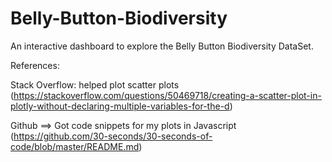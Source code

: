 # Belly-Button-Biodiversity
An interactive dashboard to explore the Belly Button Biodiversity DataSet.



References:



Stack Overflow: helped plot scatter plots (https://stackoverflow.com/questions/50469718/creating-a-scatter-plot-in-plotly-without-declaring-multiple-variables-for-the-d)



Github ==> Got code snippets for my plots in Javascript (https://github.com/30-seconds/30-seconds-of-code/blob/master/README.md)

